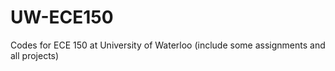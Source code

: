 # UW-ECE150
Codes for ECE 150 at University of Waterloo (include some assignments and all projects)
